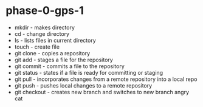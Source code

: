 # phase-0-gps-1

* mkdir - makes directory
* cd - change directory
* ls - lists files in current directory
* touch - create file
* git clone - copies a repository 
* git add - stages a file for the repository
* git commit - commits a file to the repository
* git status - states if a file is ready for committing or staging
* git pull - incorporates changes from a remote repository into a local repo
* git push - pushes local changes to a remote repository
* git checkout - creates new branch and switches to new branch
angry cat